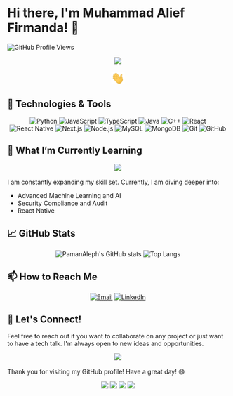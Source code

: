 # Hi there, I'm Muhammad Alief Firmanda! 👋

![GitHub Profile Views](https://komarev.com/ghpvc/?username=PamanAleph&color=green)

<p align="center">
  <img src="https://readme-typing-svg.demolab.com?font=Fira+Code&weight=500&size=25&duration=4000&pause=1000&color=32CD32&center=true&vCenter=true&width=500&height=60&lines=Welcome+to+my+GitHub+profile!;I'm+a+passionate+software+developer.;I+love+building+efficient+and+scalable+applications.;Let's+connect+and+collaborate!">
</p>

<p align="center">
  <img src="https://raw.githubusercontent.com/ABSphreak/ABSphreak/master/gifs/Hi.gif" width="30px">
</p>

## 🔧 Technologies & Tools

<p align="center">
  <img src="https://img.shields.io/badge/Python-3776AB?style=for-the-badge&logo=python&logoColor=white" alt="Python">
  <img src="https://img.shields.io/badge/JavaScript-F7DF1E?style=for-the-badge&logo=javascript&logoColor=black" alt="JavaScript">
  <img src="https://img.shields.io/badge/TypeScript-007ACC?style=for-the-badge&logo=typescript&logoColor=white" alt="TypeScript">
  <img src="https://img.shields.io/badge/Java-007396?style=for-the-badge&logo=java&logoColor=white" alt="Java">
  <img src="https://img.shields.io/badge/C++-00599C?style=for-the-badge&logo=cplusplus&logoColor=white" alt="C++">
  <img src="https://img.shields.io/badge/React-20232A?style=for-the-badge&logo=react&logoColor=61DAFB" alt="React">
  <img src="https://img.shields.io/badge/React_Native-20232A?style=for-the-badge&logo=react&logoColor=61DAFB" alt="React Native">
  <img src="https://img.shields.io/badge/Next.js-000000?style=for-the-badge&logo=nextdotjs&logoColor=white" alt="Next.js">
  <img src="https://img.shields.io/badge/Node.js-339933?style=for-the-badge&logo=nodedotjs&logoColor=white" alt="Node.js">
  <img src="https://img.shields.io/badge/MySQL-4479A1?style=for-the-badge&logo=mysql&logoColor=white" alt="MySQL">
  <img src="https://img.shields.io/badge/MongoDB-47A248?style=for-the-badge&logo=mongodb&logoColor=white" alt="MongoDB">
  <img src="https://img.shields.io/badge/Git-F05032?style=for-the-badge&logo=git&logoColor=white" alt="Git">
  <img src="https://img.shields.io/badge/GitHub-181717?style=for-the-badge&logo=github&logoColor=white" alt="GitHub">
</p>

## 🌱 What I’m Currently Learning

<p align="center">
  <img src="https://media.giphy.com/media/1AGSW2Y3UVMLG/giphy.gif" width="100">
</p>

I am constantly expanding my skill set. Currently, I am diving deeper into:

- Advanced Machine Learning and AI
- Security Compliance and Audit
- React Native

## 📈 GitHub Stats

<p align="center">
  <img src="https://github-readme-stats.vercel.app/api?username=PamanAleph&show_icons=true&theme=radical" alt="PamanAleph's GitHub stats">
  <img src="https://github-readme-stats.vercel.app/api/top-langs/?username=PamanAleph&layout=compact&theme=radical" alt="Top Langs">
</p>

## 📫 How to Reach Me

<p align="center">
  <a href="mailto:aliefbuscode@gmail.com"><img src="https://img.shields.io/badge/Email-D14836?style=for-the-badge&logo=gmail&logoColor=white" alt="Email"></a>
  <a href="https://www.linkedin.com/in/muhammad-alief-firmanda/"><img src="https://img.shields.io/badge/LinkedIn-0077B5?style=for-the-badge&logo=linkedin&logoColor=white" alt="LinkedIn"></a>
</p>

## 🤝 Let's Connect!

Feel free to reach out if you want to collaborate on any project or just want to have a tech talk. I'm always open to new ideas and opportunities.

<p align="center">
  <img src="https://media.giphy.com/media/3o7aCUr3e4dU12s2Gs/giphy.gif" width="100">
</p>

Thank you for visiting my GitHub profile! Have a great day! 😄

<p align="center">
  <img src="https://3dicons.surge.sh/3d-icon/technology-icon/smartphone--2022-svgrepo-com.svg" width="80">
  <img src="https://3dicons.surge.sh/3d-icon/technology-icon/laptop--2022-svgrepo-com.svg" width="80">
  <img src="https://3dicons.surge.sh/3d-icon/technology-icon/server--2022-svgrepo-com.svg" width="80">
  <img src="https://3dicons.surge.sh/3d-icon/technology-icon/database--2022-svgrepo-com.svg" width="80">
</p>
